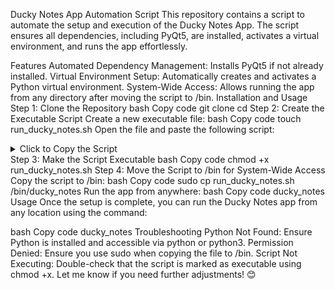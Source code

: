 Ducky Notes App Automation Script
This repository contains a script to automate the setup and execution of the Ducky Notes App. The script ensures all dependencies, including PyQt5, are installed, activates a virtual environment, and runs the app effortlessly.

Features
Automated Dependency Management: Installs PyQt5 if not already installed.
Virtual Environment Setup: Automatically creates and activates a Python virtual environment.
System-Wide Access: Allows running the app from any directory after moving the script to /bin.
Installation and Usage
Step 1: Clone the Repository
bash
Copy code
git clone <repository-url>
cd <repository-name>
Step 2: Create the Executable Script
Create a new executable file:
bash
Copy code
touch run_ducky_notes.sh
Open the file and paste the following script:
<details> <summary>Click to Copy the Script</summary>
bash
Copy code
#!/bin/bash

# Define the virtual environment directory and Python script
ENV_DIR="env"
SCRIPT_PATH="/home/ducky/Desktop/ducky-note-app/ducky_notes.py"

# Function to check if PyQt is installed
check_and_install_pyqt() {
    # Activate the virtual environment
    source "$ENV_DIR/bin/activate"
    
    # Check if PyQt5 is installed
    if ! python -c "import PyQt5" &> /dev/null; then
        echo "PyQt5 not found. Installing..."
        pip install PyQt5
        
        # Check if the installation succeeded
        if python -c "import PyQt5" &> /dev/null; then
            echo "PyQt5 installed successfully."
        else
            echo "Failed to install PyQt5. Exiting..."
            deactivate
            exit 1
        fi
    else
        echo "PyQt5 is already installed."
    fi
}

# Ensure the virtual environment exists
if [ ! -d "$ENV_DIR" ]; then
    echo "Virtual environment not found. Creating one..."
    python -m venv "$ENV_DIR"
fi

# Check and install PyQt5
check_and_install_pyqt

# Run the Python script
echo "Running $SCRIPT_PATH..."
python "$SCRIPT_PATH"

# Deactivate the virtual environment
deactivate
</details>
Step 3: Make the Script Executable
bash
Copy code
chmod +x run_ducky_notes.sh
Step 4: Move the Script to /bin for System-Wide Access
Copy the script to /bin:
bash
Copy code
sudo cp run_ducky_notes.sh /bin/ducky_notes
Run the app from anywhere:
bash
Copy code
ducky_notes
Usage
Once the setup is complete, you can run the Ducky Notes app from any location using the command:

bash
Copy code
ducky_notes
Troubleshooting
Python Not Found: Ensure Python is installed and accessible via python or python3.
Permission Denied: Ensure you use sudo when copying the file to /bin.
Script Not Executing: Double-check that the script is marked as executable using chmod +x.
Let me know if you need further adjustments! 😊






